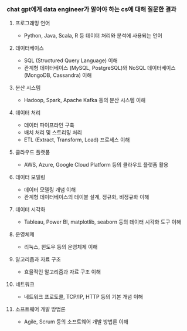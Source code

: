 ### chat gpt에게 data engineer가 알아야 하는 cs에 대해 질문한 결과

1. 프로그래밍 언어
    - Python, Java, Scala, R 등 데이터 처리와 분석에 사용되는 언어

2. 데이터베이스
    - SQL (Structured Query Language) 이해
    - 관계형 데이터베이스 (MySQL, PostgreSQL)와 NoSQL 데이터베이스 (MongoDB, Cassandra) 이해

3. 분산 시스템
    - Hadoop, Spark, Apache Kafka 등의 분산 시스템 이해

4. 데이터 처리
    - 데이터 파이프라인 구축
    - 배치 처리 및 스트리밍 처리
    - ETL (Extract, Transform, Load) 프로세스 이해

5. 클라우드 플랫폼
    - AWS, Azure, Google Cloud Platform 등의 클라우드 플랫폼 활용

6. 데이터 모델링
    - 데이터 모델링 개념 이해
    - 관계형 데이터베이스의 테이블 설계, 정규화, 비정규화 이해

7. 데이터 시각화
    - Tableau, Power BI, matplotlib, seaborn 등의 데이터 시각화 도구 이해

8. 운영체제
    - 리눅스, 윈도우 등의 운영체제 이해

9. 알고리즘과 자료 구조
    - 효율적인 알고리즘과 자료 구조 이해

10. 네트워크
    - 네트워크 프로토콜, TCP/IP, HTTP 등의 기본 개념 이해

11. 소프트웨어 개발 방법론
    - Agile, Scrum 등의 소프트웨어 개발 방법론 이해

